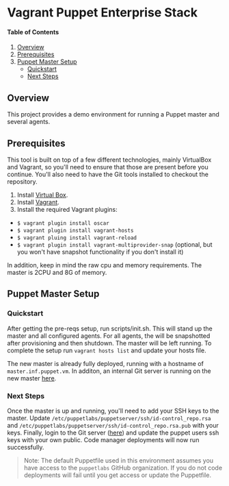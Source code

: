 # Vagrant Puppet Enterprise Stack

#### Table of Contents
1. [Overview](#overview)
2. [Prerequisites](#prerequisites)
3. [Puppet Master Setup](#installation-and-puppet-master)
    * [Quickstart](#quickstart)
    * [Next Steps](#next-steps)

## Overview
This project provides a demo environment for running a Puppet master and several agents.

## Prerequisites
This tool is built on top of a few different technologies, mainly VirtualBox and Vagrant, so you'll need to ensure that those are present before you continue. You'll also need to have the Git tools installed to checkout the repository.

1. Install [Virtual Box](https://www.virtualbox.org/wiki/Downloads).
2. Install [Vagrant](http://vagrantup.com/).
3. Install the required Vagrant plugins:
* `$ vagrant plugin install oscar`
* `$ vagrant plugin install vagrant-hosts`
* `$ vagrant pluing install vagrant-reload`
* `$ vagrant plugin install vagrant-multiprovider-snap` (optional, but you won't have snapshot functionality if you don't install it)

In addition, keep in mind the raw cpu and memory requirements.  The master is 2CPU and 8G of memory.

## Puppet Master Setup
### Quickstart
After getting the pre-reqs setup, run scripts/init.sh.  This will stand up the master and all configured agents.  For all agents, the will be snapshotted after provisioning and then shutdown.  The master will be left running.  To complete the setup run `vagrant hosts list` and update your hosts file.

The new master is already fully deployed, running with a hostname of `master.inf.puppet.vm`.  In additon, an internal Git server is running on the new master [here](https://master.inf.puppet.vm).

### Next Steps
Once the master is up and running, you'll need to add your SSH keys to the master.  Update `/etc/puppetlabs/puppetserver/ssh/id-control_repo.rsa` and `/etc/puppetlabs/puppetserver/ssh/id-control_repo.rsa.pub` with your keys.  Finally, login to the Git server ([here](https://master.inf.puppet.vm)) and update the puppet users ssh keys with your own public.  Code manager deployments will now run successfully.

> Note: The default Puppetfile used in this environment assumes you have access to the `puppetlabs` GitHub organization.  If you do not code deployments will fail until you get access or update the Puppetfile.


